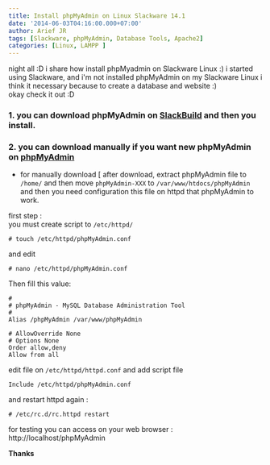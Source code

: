 ```yaml
---
title: Install phpMyAdmin on Linux Slackware 14.1
date: '2014-06-03T04:16:00.000+07:00'
author: Arief JR
tags: [Slackware, phpMyAdmin, Database Tools, Apache2]
categories: [Linux, LAMPP ]
---
```


night all :D i share how install phpMyadmin on Slackware Linux :) i started using Slackware, and i'm not installed phpMyAdmin on my Slackware Linux i think it necessary because to create a database and website :)  
okay check it out :D  


### 1. you can download phpMyAdmin on [SlackBuild](http://SlackBuilds.org "SlackBuild") and then you install.  
### 2. you can download manually if you want new phpMyAdmin on [phpMyAdmin](http://phpmyadmin.net "phpmyadmin")  
* for manually download
[ after download, extract phpMyAdmin file to `/home/` and then move `phpMyAdmin-XXX` to `/var/www/htdocs/phpMyAdmin` and then you need configuration this file on httpd that phpMyAdmin to work.  

first step :  
you must create script to `/etc/httpd/`

```
# touch /etc/httpd/phpMyAdmin.conf
```
and edit

```
# nano /etc/httpd/phpMyAdmin.conf
```

Then fill this value:

```
#  
# phpMyAdmin - MySQL Database Administration Tool  
#  
Alias /phpMyAdmin /var/www/phpMyAdmin  

# AllowOverride None  
# Options None  
Order allow,deny  
Allow from all  
```


edit file on `/etc/httpd/httpd.conf` and add script file  

```
Include /etc/httpd/phpMyAdmin.conf
```

and restart httpd again :

```
# /etc/rc.d/rc.httpd restart
```

for testing you can access on your web browser :  
http://localhost/phpMyAdmin  


**Thanks**

